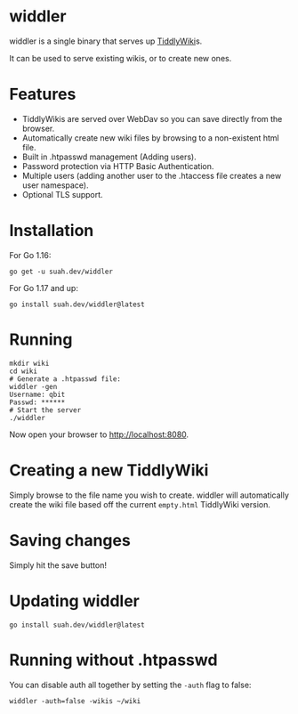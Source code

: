 widdler
=======

widdler is a single binary that serves up
[TiddlyWiki](https://tiddlywiki.com)s.

It can be used to serve existing wikis, or to create new ones.

# Features

- TiddlyWikis are served over WebDav so you can save directly from the browser.
- Automatically create new wiki files by browsing to a non-existent html file.
- Built in .htpasswd management (Adding users).
- Password protection via HTTP Basic Authentication.
- Multiple users (adding another user to the .htaccess file creates a new user
  namespace).
- Optional TLS support.

# Installation

For Go 1.16:
```
go get -u suah.dev/widdler
```

For Go 1.17 and up:
```
go install suah.dev/widdler@latest
```

# Running

```
mkdir wiki
cd wiki
# Generate a .htpasswd file:
widdler -gen
Username: qbit
Passwd: ******
# Start the server
./widdler
```

Now open your browser to [http://localhost:8080](http://localhost:8080).

# Creating a new TiddlyWiki

Simply browse to the file name you wish to create. widdler will automatically
create the wiki file based off the current `empty.html` TiddlyWiki version.

# Saving changes

Simply hit the save button!

# Updating widdler

```
go install suah.dev/widdler@latest
```

# Running without .htpasswd

You can disable auth all together by setting the `-auth` flag to false:

```
widdler -auth=false -wikis ~/wiki
```
